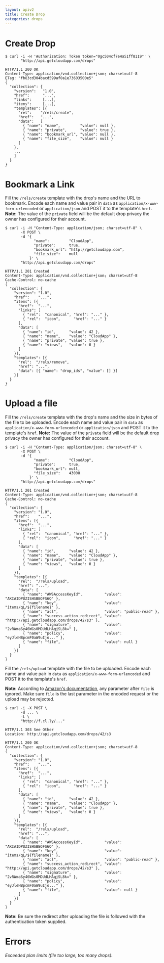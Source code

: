 ```yaml
---
layout: apiv2
title: Create Drop
categories: drops
---
```


# Create Drop

    $ curl -i -H 'Authorization: Token token="0gc504cf7e4a51ff8119"' \
           "http://api.getcloudapp.com/drops"

    HTTP/1.1 200 OK
    Content-Type: application/vnd.collection+json; charset=utf-8
    ETag: "fb83cd304bacd599af0a1e73603500e5"
    {
      "collection": {
        "version":   "1.0",
        "href":      "...",
        "links":     [...],
        "items":     [...],
        "templates": [{
          "rel":    "/rels/create",
          "href":   "...",
          "data":   [
            { "name": "name",         "value": null },
            { "name": "private",      "value": true },
            { "name": "bookmark_url", "value": null },
            { "name": "file_size",    "value": null }
          ]
        },
        ...
        ]
      }
    }


# Bookmark a Link

Fill the `/rels/create` template with the drop's name and the URL to bookmark.
Encode each name and value pair in `data` as `application/x-www-form-urlencoded`
or `application/json` and POST it to the template's `href`. **Note:** The value
of the `private` field will be the default drop privacy the owner has configured
for their account.

    $ curl -i -H "Content-Type: application/json; charset=utf-8" \
           -X POST \
           -d '{
                 "name":         "CloudApp",
                 "private":      true,
                 "bookmark_url": "http://getcloudapp.com",
                 "file_size":    null
               }' \
           "http://api.getcloudapp.com/drops"

    HTTP/1.1 201 Created
    Content-Type: application/vnd.collection+json; charset=utf-8
    Cache-Control: no-cache
    {
      "collection": {
        "version": "1.0",
        "href":    "...",
        "items": [{
          "href":  "...",
          "links": [
            { "rel":  "canonical", "href": "..." },
            { "rel":  "icon",      "href": "..." }
          ],
          "data": [
            { "name": "id",      "value": 42 },
            { "name": "name",    "value": "CloudApp" },
            { "name": "private", "value": true },
            { "name": "views",   "value": 0 }
          ]
        }],
        "templates": [{
          "rel":  "/rels/remove",
          "href": "...",
          "data": [{ "name": "drop_ids", "value": [] }]
        }]
      }
    }


# Upload a file

Fill the `/rels/create` template with the drop's name and the size in bytes of
the file to be uploaded. Encode each name and value pair in `data` as
`application/x-www-form-urlencoded` or `application/json` and POST it to the
template's `href`. **Note:** The value of the `private` field will be the
default drop privacy the owner has configured for their account.

    $ curl -i -H "Content-Type: application/json; charset=utf-8" \
           -X POST \
           -d '{
                 "name":         "CloudApp",
                 "private":      true,
                 "bookmark_url": null,
                 "file_size":    43008
               }' \
           "http://api.getcloudapp.com/drops"

    HTTP/1.1 201 Created
    Content-Type: application/vnd.collection+json; charset=utf-8
    Cache-Control: no-cache
    {
      "collection": {
        "version": "1.0",
        "href":    "...",
        "items": [{
          "href":  "...",
          "links": [
            { "rel":  "canonical", "href": "..." },
            { "rel":  "icon",      "href": "..." }
          ],
          "data": [
            { "name": "id",      "value": 42 },
            { "name": "name",    "value": "CloudApp" },
            { "name": "private", "value": true },
            { "name": "views",   "value": 0 }
          ]
        }],
        "templates": [{
          "rel":  "/rels/upload",
          "href": "...",
          "data": [
            { "name": "AWSAccessKeyId",          "value": "AKIAIDPUZISHSBEOFS6Q" },
            { "name": "key",                     "value": "items/qL/${filename}" },
            { "name": "acl",                     "value": "public-read" },
            { "name": "success_action_redirect", "value": "http://api.getcloudapp.com/drops/42/s3" },
            { "name": "signature",               "value": "2vRWmaSy46WGs0MDUdLHAqjSL8k=" },
            { "name": "policy",                  "value": "eyJleHBpcmF0aW9uIjo..." },
            { "name": "file",                    "value": null }
          ]
        }]
      }
    }

Fill the `/rels/upload` template with the file to be uploaded. Encode each name
and value pair in `data` as `application/x-www-form-urlencoded` and POST it to
the template's `href`.

**Note:** According to [Amazon's documentation][s3-docs], any parameter after
`file` is ignored. Make sure `file` is the last parameter in the encoded request
or the upload may be rejected.

[s3-docs]: http://developer.amazonwebservices.com/connect/entry.jspa?externalID=1434

    $ curl -i -X POST \
           -d ... \
           -L \
           "http://f.cl.ly/..."

    HTTP/1.1 303 See Other
    Location: http://api.getcloudapp.com/drops/42/s3

    HTTP/1.1 200 OK
    Content-Type: application/vnd.collection+json; charset=utf-8
    {
      "collection": {
        "version": "1.0",
        "href":    "...",
        "items": [{
          "href":  "...",
          "links": [
            { "rel":  "canonical", "href": "..." },
            { "rel":  "icon",      "href": "..." }
          ],
          "data": [
            { "name": "id",      "value": 42 },
            { "name": "name",    "value": "CloudApp" },
            { "name": "private", "value": true },
            { "name": "views",   "value": 0 }
          ]
        }],
        "templates": [{
          "rel":  "/rels/upload",
          "href": "...",
          "data": [
            { "name": "AWSAccessKeyId",          "value": "AKIAIDPUZISHSBEOFS6Q" },
            { "name": "key",                     "value": "items/qL/${filename}" },
            { "name": "acl",                     "value": "public-read" },
            { "name": "success_action_redirect", "value": "http://api.getcloudapp.com/drops/42/s3" },
            { "name": "signature",               "value": "2vRWmaSy46WGs0MDUdLHAqjSL8k=" },
            { "name": "policy",                  "value": "eyJleHBpcmF0aW9uIjo..." },
            { "name": "file",                    "value": null }
          ]
        }]
      }
    }

**Note:** Be sure the redirect after uploading the file is followed with the
authentication token supplied.


# Errors

_Exceeded plan limits (file too large, too many drops)._
